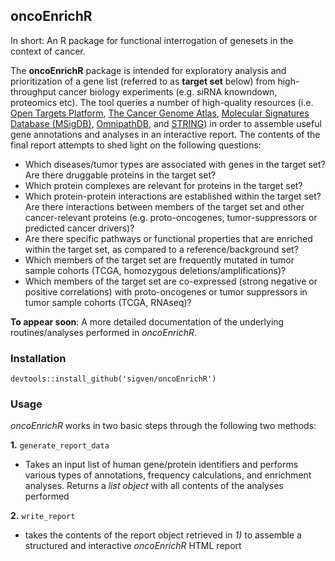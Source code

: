 ## oncoEnrichR

In short: An R package for functional interrogation of genesets in the context of cancer.

The **oncoEnrichR** package is intended for exploratory analysis and prioritization of a gene list (referred to as **target set** below) from high-throughput cancer biology experiments (e.g. siRNA knowndown, proteomics etc). The tool queries a number of high-quality resources (i.e. [Open Targets Platform](https://targetvalidation.org), [The Cancer Genome Atlas](https://portal.gdc.cancer.gov/), [Molecular Signatures Database (MSigDB)](http://software.broadinstitute.org/gsea/msigdb/index.jsp), [OmnipathDB](http://omnipathdb.org), and [STRING](https://string-db.org)) in order to assemble useful gene annotations and analyses in an interactive report. The contents of the final report attempts to shed light on the following questions:

  * Which diseases/tumor types are associated with genes in the target set? Are there druggable proteins in the target set?
  * Which protein complexes are relevant for proteins in the target set?
  * Which protein-protein interactions are established within the target set? Are there interactions between members of the target set and other cancer-relevant proteins (e.g. proto-oncogenes, tumor-suppressors or predicted cancer drivers)?
  * Are there specific pathways or functional properties that are enriched within the target set, as compared to a reference/background set?
  * Which members of the target set are frequently mutated in tumor sample cohorts (TCGA, homozygous deletions/amplifications)?
  * Which members of the target set are co-expressed (strong negative or positive correlations) with proto-oncogenes or tumor suppressors in tumor sample cohorts (TCGA, RNAseq)?

**To appear soon**: A more detailed documentation of the underlying routines/analyses performed in _oncoEnrichR_.

### Installation

`devtools::install_github('sigven/oncoEnrichR')`

### Usage

_oncoEnrichR_ works in two basic steps through the following two methods:

   __1.__ `generate_report_data`
  * Takes an input list of human gene/protein identifiers and performs various types of annotations, frequency calculations, and enrichment analyses. Returns a *list object* with all contents of the analyses performed

  __2.__ `write_report`

* takes the contents of the report object retrieved in _1)_ to assemble a structured and interactive _oncoEnrichR_ HTML report
